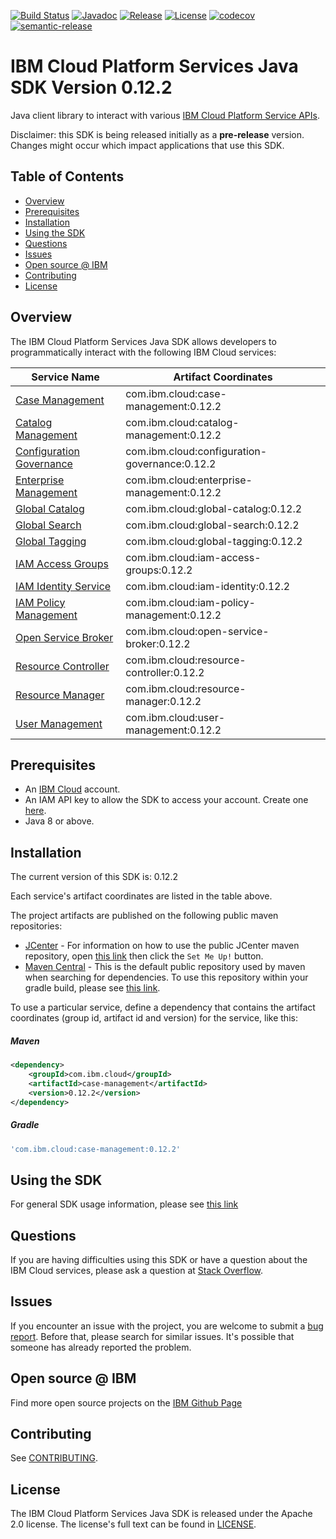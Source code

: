 [![Build Status](https://travis-ci.com/IBM/platform-services-java-sdk.svg?branch=master)](https://travis-ci.com/IBM/platform-services-java-sdk)
[![Javadoc](https://img.shields.io/static/v1?label=javadoc&message=latest&color=blue)](https://ibm.github.io/platform-services-java-sdk/docs/latest)
[![Release](https://img.shields.io/github/v/release/IBM/platform-services-java-sdk)](https://github.com/IBM/platform-services-java-sdk/releases/latest)
[![License](https://img.shields.io/badge/License-Apache%202.0-blue.svg)](https://opensource.org/licenses/Apache-2.0)
[![codecov](https://codecov.io/gh/IBM/platform-services-java-sdk/branch/master/graph/badge.svg)](https://codecov.io/gh/IBM/platform-services-java-sdk)
[![semantic-release](https://img.shields.io/badge/%20%20%F0%9F%93%A6%F0%9F%9A%80-semantic--release-e10079.svg)](https://github.com/semantic-release/semantic-release)


# IBM Cloud Platform Services Java SDK Version 0.12.2

Java client library to interact with various 
[IBM Cloud Platform Service APIs](https://cloud.ibm.com/docs?tab=api-docs&category=platform_services).

Disclaimer: this SDK is being released initially as a **pre-release** version.
Changes might occur which impact applications that use this SDK.

## Table of Contents

<!--
  The TOC below is generated using the `markdown-toc` node package.

      https://github.com/jonschlinkert/markdown-toc

  You should regenerate the TOC after making changes to this file.

      npx markdown-toc --maxdepth 4 -i README.md
  -->

<!-- toc -->

- [Overview](#overview)
- [Prerequisites](#prerequisites)
- [Installation](#installation)
- [Using the SDK](#using-the-sdk)
- [Questions](#questions)
- [Issues](#issues)
- [Open source @ IBM](#open-source--ibm)
- [Contributing](#contributing)
- [License](#license)

<!-- tocstop -->

## Overview

The IBM Cloud Platform Services Java SDK allows developers to programmatically interact with the following IBM Cloud services:

Service Name | Artifact Coordinates
--- | --- 
[Case Management](https://cloud.ibm.com/apidocs/case-management) | com.ibm.cloud:case-management:0.12.2
[Catalog Management](https://cloud.ibm.com/apidocs/resource-catalog/private-catalog) | com.ibm.cloud:catalog-management:0.12.2
[Configuration Governance](https://cloud.ibm.com/apidocs/security-compliance/config) | com.ibm.cloud:configuration-governance:0.12.2
[Enterprise Management](https://cloud.ibm.com/apidocs/enterprise-apis/enterprise) | com.ibm.cloud:enterprise-management:0.12.2
[Global Catalog](https://cloud.ibm.com/apidocs/resource-catalog/global-catalog) | com.ibm.cloud:global-catalog:0.12.2
[Global Search](https://cloud.ibm.com/apidocs/search) | com.ibm.cloud:global-search:0.12.2
[Global Tagging](https://cloud.ibm.com/apidocs/tagging) | com.ibm.cloud:global-tagging:0.12.2
[IAM Access Groups](https://cloud.ibm.com/apidocs/iam-access-groups) | com.ibm.cloud:iam-access-groups:0.12.2
[IAM Identity Service](https://cloud.ibm.com/apidocs/iam-identity-token-api) | com.ibm.cloud:iam-identity:0.12.2
[IAM Policy Management](https://cloud.ibm.com/apidocs/iam-policy-management) | com.ibm.cloud:iam-policy-management:0.12.2
[Open Service Broker](https://cloud.ibm.com/apidocs/resource-controller/ibm-cloud-osb-api) | com.ibm.cloud:open-service-broker:0.12.2
[Resource Controller](https://cloud.ibm.com/apidocs/resource-controller/resource-controller) | com.ibm.cloud:resource-controller:0.12.2
[Resource Manager](https://cloud.ibm.com/apidocs/resource-controller/resource-manager) | com.ibm.cloud:resource-manager:0.12.2
[User Management](https://cloud.ibm.com/apidocs/user-management) | com.ibm.cloud:user-management:0.12.2

## Prerequisites

[ibm-cloud-onboarding]: https://cloud.ibm.com/registration

* An [IBM Cloud][ibm-cloud-onboarding] account.
* An IAM API key to allow the SDK to access your account. Create one [here](https://cloud.ibm.com/iam/apikeys).
* Java 8 or above.

## Installation
The current version of this SDK is: 0.12.2

Each service's artifact coordinates are listed in the table above.

The project artifacts are published on the following public maven repositories:
- [JCenter](https://bintray.com/bintray/jcenter) - For information on how to use the
public JCenter maven repository, open [this link](https://bintray.com/bintray/jcenter)
then click the `Set Me Up!` button.
- [Maven Central](https://repo1.maven.org/maven2/) - This is the default public repository
used by maven when searching for dependencies.  To use this repository within your
gradle build, please see
[this link](https://docs.gradle.org/current/userguide/declaring_repositories.html).

To use a particular service, define a dependency that contains the
artifact coordinates (group id, artifact id and version) for the service, like this:

##### Maven

```xml
<dependency>
    <groupId>com.ibm.cloud</groupId>
    <artifactId>case-management</artifactId>
    <version>0.12.2</version>
</dependency>
```

##### Gradle
```gradle
'com.ibm.cloud:case-management:0.12.2'
```

## Using the SDK
For general SDK usage information, please see [this link](https://github.com/IBM/ibm-cloud-sdk-common/blob/master/README.md)

## Questions

If you are having difficulties using this SDK or have a question about the IBM Cloud services,
please ask a question at
[Stack Overflow](http://stackoverflow.com/questions/ask?tags=ibm-cloud).

## Issues
If you encounter an issue with the project, you are welcome to submit a
[bug report](https://github.com/IBM/platform-services-java-sdk/issues).
Before that, please search for similar issues. It's possible that someone has already reported the problem.

## Open source @ IBM
Find more open source projects on the [IBM Github Page](http://ibm.github.io/)

## Contributing
See [CONTRIBUTING](CONTRIBUTING.md).

## License

The IBM Cloud Platform Services Java SDK is released under the Apache 2.0 license.
The license's full text can be found in
[LICENSE](LICENSE).
